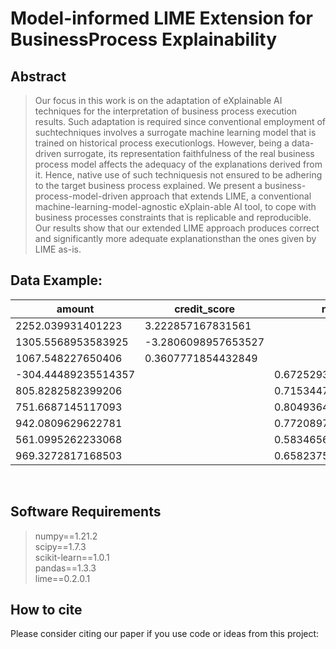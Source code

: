 # Model-informed LIME Extension for BusinessProcess Explainability
## Abstract
> Our focus in this work is on the adaptation of eXplainable AI
> techniques for the interpretation of business process execution results. 
> Such adaptation is required since conventional employment of suchtechniques
> involves a surrogate machine learning model that is trained on historical process
> executionlogs. However, being a data-driven surrogate, its representation
> faithfulness of the real business process model affects the adequacy of the 
> explanations derived from it.  Hence, native use of such techniquesis not 
> ensured to be adhering to the target business process explained. 
> We present a business-process-model-driven approach that extends LIME,
> a conventional machine-learning-model-agnostic eXplain-able AI tool,
> to cope with business processes constraints that is replicable and reproducible. 
> Our results show that our extended LIME approach produces correct and significantly 
> more adequate explanationsthan the ones given by LIME as-is.
​
## Data Example:
|amount             |credit_score       |risk               |is_credit|is_skilled|done_accept|
|-------------------|-------------------|-------------------|---------|----------|-----------|
|2252.039931401223  |3.222857167831561  |                   |True     |False     |True       |
|1305.5568953583925 |-3.2806098957653527|                   |True     |True      |False      |
|1067.548227650406  |0.3607771854432849 |                   |True     |True      |False      |
|-304.44489235514357|                   |0.672529318111246  |False    |True      |False      |
|805.8282582399206  |                   |0.7153447736537529 |False    |True      |False      |
|751.6687145117093  |                   |0.8049364265338377 |False    |True      |False      |
|942.0809629622781  |                   |0.7720897189668916 |False    |True      |False      |
|561.0995262233068  |                   |0.5834656266897115 |False    |False     |True       |
|969.3272817168503  |                   |0.6582375621427342 |False    |True      |False      |
​
​
## Software Requirements
> numpy==1.21.2 \
> scipy==1.7.3\
> scikit-learn==1.0.1 \
> pandas==1.3.3 \
> lime==0.2.0.1
​
​
## How to cite
Please consider citing our paper if you use code or ideas from this project: